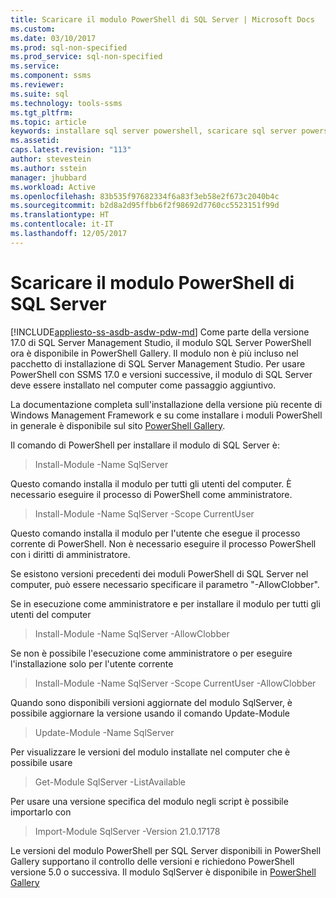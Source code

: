 ```yaml
---
title: Scaricare il modulo PowerShell di SQL Server | Microsoft Docs
ms.custom: 
ms.date: 03/10/2017
ms.prod: sql-non-specified
ms.prod_service: sql-non-specified
ms.service: 
ms.component: ssms
ms.reviewer: 
ms.suite: sql
ms.technology: tools-ssms
ms.tgt_pltfrm: 
ms.topic: article
keywords: installare sql server powershell, scaricare sql server powershell
ms.assetid: 
caps.latest.revision: "113"
author: stevestein
ms.author: sstein
manager: jhubbard
ms.workload: Active
ms.openlocfilehash: 83b535f97682334f6a83f3eb58e2f673c2040b4c
ms.sourcegitcommit: b2d8a2d95ffbb6f2f98692d7760cc5523151f99d
ms.translationtype: HT
ms.contentlocale: it-IT
ms.lasthandoff: 12/05/2017
---
```

# <a name="download-sql-server-powershell-module"></a>Scaricare il modulo PowerShell di SQL Server
[!INCLUDE[appliesto-ss-asdb-asdw-pdw-md](../includes/appliesto-ss-asdb-asdw-pdw-md.md)] Come parte della versione 17.0 di SQL Server Management Studio, il modulo SQL Server PowerShell ora è disponibile in PowerShell Gallery.  Il modulo non è più incluso nel pacchetto di installazione di SQL Server Management Studio. Per usare PowerShell con SSMS 17.0 e versioni successive, il modulo di SQL Server deve essere installato nel computer come passaggio aggiuntivo.

La documentazione completa sull'installazione della versione più recente di Windows Management Framework e su come installare i moduli PowerShell in generale è disponibile sul sito [PowerShell Gallery](https://www.powershellgallery.com/).

Il comando di PowerShell per installare il modulo di SQL Server è:

> Install-Module -Name SqlServer

Questo comando installa il modulo per tutti gli utenti del computer. È necessario eseguire il processo di PowerShell come amministratore.

> Install-Module -Name SqlServer -Scope CurrentUser

Questo comando installa il modulo per l'utente che esegue il processo corrente di PowerShell. Non è necessario eseguire il processo PowerShell con i diritti di amministratore.

Se esistono versioni precedenti dei moduli PowerShell di SQL Server nel computer, può essere necessario specificare il parametro "-AllowClobber".  

Se in esecuzione come amministratore e per installare il modulo per tutti gli utenti del computer

> Install-Module -Name SqlServer -AllowClobber

Se non è possibile l'esecuzione come amministratore o per eseguire l'installazione solo per l'utente corrente

> Install-Module -Name SqlServer -Scope CurrentUser -AllowClobber

Quando sono disponibili versioni aggiornate del modulo SqlServer, è possibile aggiornare la versione usando il comando Update-Module

> Update-Module -Name SqlServer

Per visualizzare le versioni del modulo installate nel computer che è possibile usare

> Get-Module SqlServer -ListAvailable

Per usare una versione specifica del modulo negli script è possibile importarlo con

> Import-Module SqlServer -Version 21.0.17178

Le versioni del modulo PowerShell per SQL Server disponibili in PowerShell Gallery supportano il controllo delle versioni e richiedono PowerShell versione 5.0 o successiva. Il modulo SqlServer è disponibile in [PowerShell Gallery](https://www.powershellgallery.com/packages/Sqlserver/) 
